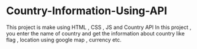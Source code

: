 # Country-Information-Using-API
This project is make using HTML , CSS , JS  and Country API
In this project , you enter the name of country and get the information about country like flag , location using google map , currency etc. 
